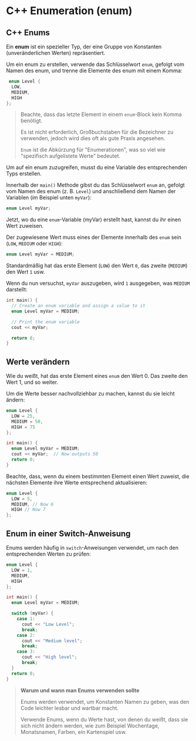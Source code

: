 # C++ Enumeration (enum)
## C++ Enums

Ein **enum** ist ein spezieller Typ, der eine Gruppe von Konstanten (unveränderlichen Werten) repräsentiert.

Um ein enum zu erstellen, verwende das Schlüsselwort `enum`, gefolgt vom Namen des enum, und trenne die Elemente des enum mit einem Komma:
```cpp
 enum Level {
  LOW,
  MEDIUM,
  HIGH
};
```
> Beachte, dass das letzte Element in einem `enum`-Block kein Komma benötigt.
>
> Es ist nicht erforderlich, Großbuchstaben für die Bezeichner zu verwenden, jedoch wird dies oft als gute Praxis angesehen.
>
> `Enum` ist die Abkürzung für "Enumerationen", was so viel wie "spezifisch aufgelistete Werte" bedeutet.

Um auf ein enum zuzugreifen, musst du eine Variable des entsprechenden Typs erstellen.

Innerhalb der `main()` Methode gibst du das Schlüsselwort `enum` an, gefolgt vom Namen des enum (z. B. `Level`) und anschließend dem Namen der Variablen (im Beispiel unten `myVar`):
```cpp
enum Level myVar; 
```
Jetzt, wo du eine `enum`-Variable (myVar) erstellt hast, kannst du ihr einen Wert zuweisen.

Der zugewiesene Wert muss eines der Elemente innerhalb des `enum` sein (`LOW`, `MEDIUM` oder `HIGH`):
```cpp
enum Level myVar = MEDIUM; 
```
Standardmäßig hat das erste Element (`LOW`) den Wert `0`, das zweite (`MEDIUM`) den Wert `1` usw.

Wenn du nun versuchst, `myVar` auszugeben, wird `1` ausgegeben, was `MEDIUM` darstellt:
```cpp
int main() {
  // Create an enum variable and assign a value to it
  enum Level myVar = MEDIUM;

  // Print the enum variable
  cout << myVar;

  return 0;
}  
```
## Werte verändern
Wie du weißt, hat das erste Element eines `enum` den Wert 0. Das zweite den Wert 1, und so weiter.

Um die Werte besser nachvollziehbar zu machen, kannst du sie leicht ändern:
```cpp
enum Level {
  LOW = 25,
  MEDIUM = 50,
  HIGH = 75
};

int main() {
  enum Level myVar = MEDIUM;
  cout << myVar;  // Now outputs 50
  return 0;
} 
```
Beachte, dass, wenn du einem bestimmten Element einen Wert zuweist, die nächsten Elemente ihre Werte entsprechend aktualisieren:
```cpp
enum Level {
  LOW = 5,
  MEDIUM, // Now 6
  HIGH // Now 7
};
```

## Enum in einer Switch-Anweisung
Enums werden häufig in `switch`-Anweisungen verwendet, um nach den entsprechenden Werten zu prüfen:
```cpp
enum Level {
  LOW = 1,
  MEDIUM,
  HIGH
};

int main() {
  enum Level myVar = MEDIUM;

  switch (myVar) {
    case 1:
      cout << "Low Level";
      break;
    case 2:
      cout << "Medium level";
      break;
    case 3:
      cout << "High level";
      break;
  }
  return 0;
} 
```

> **Warum und wann man Enums verwenden sollte**
> 
> Enums werden verwendet, um Konstanten Namen zu geben, was den Code leichter lesbar und wartbar macht.
>
> Verwende Enums, wenn du Werte hast, von denen du weißt, dass sie sich nicht ändern werden, wie zum Beispiel Wochentage, Monatsnamen, Farben, ein Kartenspiel usw.
